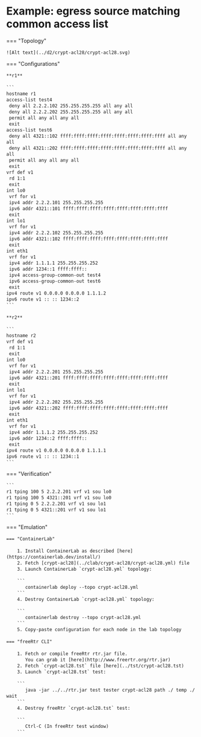 # Example: egress source matching common access list

=== "Topology"

    ![Alt text](../d2/crypt-acl28/crypt-acl28.svg)

=== "Configurations"

    **r1**

    ```
    hostname r1
    access-list test4
     deny all 2.2.2.102 255.255.255.255 all any all
     deny all 2.2.2.202 255.255.255.255 all any all
     permit all any all any all
     exit
    access-list test6
     deny all 4321::102 ffff:ffff:ffff:ffff:ffff:ffff:ffff:ffff all any all
     deny all 4321::202 ffff:ffff:ffff:ffff:ffff:ffff:ffff:ffff all any all
     permit all any all any all
     exit
    vrf def v1
     rd 1:1
     exit
    int lo0
     vrf for v1
     ipv4 addr 2.2.2.101 255.255.255.255
     ipv6 addr 4321::101 ffff:ffff:ffff:ffff:ffff:ffff:ffff:ffff
     exit
    int lo1
     vrf for v1
     ipv4 addr 2.2.2.102 255.255.255.255
     ipv6 addr 4321::102 ffff:ffff:ffff:ffff:ffff:ffff:ffff:ffff
     exit
    int eth1
     vrf for v1
     ipv4 addr 1.1.1.1 255.255.255.252
     ipv6 addr 1234::1 ffff:ffff::
     ipv4 access-group-common-out test4
     ipv6 access-group-common-out test6
     exit
    ipv4 route v1 0.0.0.0 0.0.0.0 1.1.1.2
    ipv6 route v1 :: :: 1234::2
    ```

    **r2**

    ```
    hostname r2
    vrf def v1
     rd 1:1
     exit
    int lo0
     vrf for v1
     ipv4 addr 2.2.2.201 255.255.255.255
     ipv6 addr 4321::201 ffff:ffff:ffff:ffff:ffff:ffff:ffff:ffff
     exit
    int lo1
     vrf for v1
     ipv4 addr 2.2.2.202 255.255.255.255
     ipv6 addr 4321::202 ffff:ffff:ffff:ffff:ffff:ffff:ffff:ffff
     exit
    int eth1
     vrf for v1
     ipv4 addr 1.1.1.2 255.255.255.252
     ipv6 addr 1234::2 ffff:ffff::
     exit
    ipv4 route v1 0.0.0.0 0.0.0.0 1.1.1.1
    ipv6 route v1 :: :: 1234::1
    ```

=== "Verification"

    ```
    r1 tping 100 5 2.2.2.201 vrf v1 sou lo0
    r1 tping 100 5 4321::201 vrf v1 sou lo0
    r1 tping 0 5 2.2.2.201 vrf v1 sou lo1
    r1 tping 0 5 4321::201 vrf v1 sou lo1
    ```

=== "Emulation"

    === "ContainerLab"

        1. Install ContainerLab as described [here](https://containerlab.dev/install/)  
        2. Fetch [crypt-acl28](../clab/crypt-acl28/crypt-acl28.yml) file  
        3. Launch ContainerLab `crypt-acl28.yml` topology:  

        ```
           containerlab deploy --topo crypt-acl28.yml  
        ```
        4. Destroy ContainerLab `crypt-acl28.yml` topology:  

        ```
           containerlab destroy --topo crypt-acl28.yml  
        ```
        5. Copy-paste configuration for each node in the lab topology

    === "freeRtr CLI"

        1. Fetch or compile freeRtr rtr.jar file.  
           You can grab it [here](http://www.freertr.org/rtr.jar)  
        2. Fetch `crypt-acl28.tst` file [here](../tst/crypt-acl28.tst)  
        3. Launch `crypt-acl28.tst` test:  

        ```
           java -jar ../../rtr.jar test tester crypt-acl28 path ./ temp ./ wait
        ```
        4. Destroy freeRtr `crypt-acl28.tst` test:  

        ```
           Ctrl-C (In freeRtr test window)
        ```

